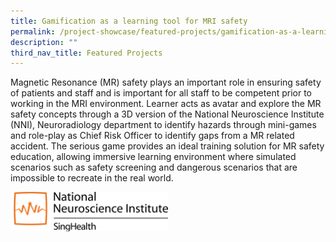 ```yaml
---
title: Gamification as a learning tool for MRI safety
permalink: /project-showcase/featured-projects/gamification-as-a-learning-tool-for-mri-safety/
description: ""
third_nav_title: Featured Projects
---
```

Magnetic Resonance (MR) safety plays an important role in ensuring safety of patients and staff and is important for all staff to be competent prior to working in the MRI environment. Learner acts as avatar and explore the MR safety concepts through a 3D version of the National Neuroscience Institute (NNI), Neuroradiology department to identify hazards through mini-games and role-play as Chief Risk Officer to identify gaps from a MR related accident. The serious game provides an ideal training solution for MR safety education, allowing immersive learning environment where simulated scenarios such as safety screening and dangerous scenarios that are impossible to recreate in the real world.

<div>
<div style="float:right">
<img style="width:50%" src="/images/nmi%20logo.png">
</div>
<div></div></div>